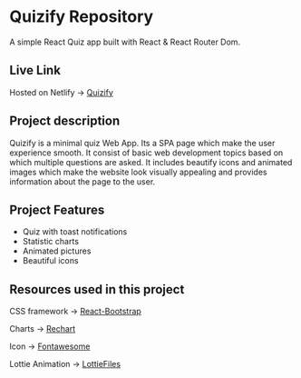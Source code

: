 # Quizify Repository

A simple React Quiz app built with React & React Router Dom.

## Live Link
Hosted on Netlify -> [Quizify](https://fancy-donut-4a4ca6.netlify.app)

## Project description

Quizify is a minimal quiz Web App. Its a SPA page which make the user experience smooth. It consist of basic web development topics based on which multiple questions are asked. It includes beautify icons and animated images which make the website look visually appealing and provides information about the page to the user. 

## Project Features

* Quiz with toast notifications
* Statistic charts 
* Animated pictures
* Beautiful icons

## Resources used in this project

CSS framework -> [React-Bootstrap](https://react-bootstrap.github.io/)

Charts -> [Rechart](https://recharts.org/)

Icon -> [Fontawesome](https://fontawesome.com/)

Lottie Animation -> [LottieFiles](https://lottiefiles.com/featured)
